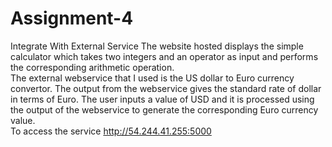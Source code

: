 # Assignment-4
Integrate With External Service
The website hosted displays the simple calculator which takes two integers and an operator as input and performs the corresponding arithmetic operation. 
<br/>The external webservice that I used is the US dollar to Euro currency convertor. The output from the webservice gives the standard rate of dollar in terms of Euro. The user inputs a value of USD and it is processed using the output of the webservice to generate the corresponding Euro currency value.
<br/>
To access the service http://54.244.41.255:5000
